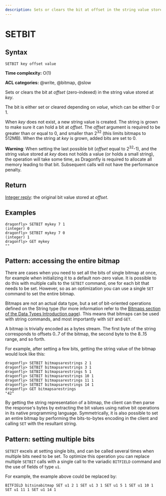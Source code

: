 ```yaml
---
description: Sets or clears the bit at offset in the string value stored at key
---
```


# SETBIT

## Syntax

    SETBIT key offset value

**Time complexity:** O(1)

**ACL categories:** @write, @bitmap, @slow

Sets or clears the bit at _offset_ (zero-indexed) in the string value stored at _key_.

The bit is either set or cleared depending on _value_, which can be either 0 or 1. 

When _key_ does not exist, a new string value is created.
The string is grown to make sure it can hold a bit at _offset_.
The _offset_ argument is required to be greater than or equal to 0, and smaller
than 2<sup>32</sup> (this limits bitmaps to 512MB).
When the string at _key_ is grown, added bits are set to 0.

**Warning**: When setting the last possible bit (_offset_ equal to 2<sup>32</sup>-1), and the string value stored at _key_ does not holds a value (or holds a small string), the operation will take some time, as Dragonfly is required to allocate all memory leading to that bit. Subsequent calls will not have the performance penalty.

## Return

[Integer reply](https://redis.io/docs/reference/protocol-spec#resp-integers): the original bit value stored at _offset_.

## Examples

```shell
dragonfly> SETBIT mykey 7 1
(integer) 0
dragonfly> SETBIT mykey 7 0
(integer) 1
dragonfly> GET mykey
" "
```

## Pattern: accessing the entire bitmap

There are cases when you need to set all the bits of single bitmap at once, for
example when initializing it to a default non-zero value. It is possible to do
this with multiple calls to the `SETBIT` command, one for each bit that needs to
be set. However, so as an optimization you can use a single `SET` command to set
the entire bitmap.

Bitmaps are not an actual data type, but a set of bit-oriented operations
defined on the String type (for more information refer to the
[Bitmaps section of the Data Types Introduction page][ti]). This means that
bitmaps can be used with string commands, and most importantly with `SET` and
`GET`.

A bitmap is trivially encoded as a bytes
stream. The first byte of the string corresponds to offsets 0..7 of
the bitmap, the second byte to the 8..15 range, and so forth.

For example, after setting a few bits, getting the string value of the bitmap
would look like this:

```shell
dragonfly> SETBIT bitmapsarestrings 2 1
dragonfly> SETBIT bitmapsarestrings 3 1
dragonfly> SETBIT bitmapsarestrings 5 1
dragonfly> SETBIT bitmapsarestrings 10 1
dragonfly> SETBIT bitmapsarestrings 11 1
dragonfly> SETBIT bitmapsarestrings 14 1
dragonfly> GET bitmapsarestrings
"42"
```

By getting the string representation of a bitmap, the client can then parse the
response's bytes by extracting the bit values using native bit operations in its
native programming language. Symmetrically, it is also possible to set an entire
bitmap by performing the bits-to-bytes encoding in the client and calling `SET`
with the resultant string.

[ti]: https://redis.io/topics/data-types-intro#bitmaps

## Pattern: setting multiple bits

`SETBIT` excels at setting single bits, and can be called several times when
multiple bits need to be set. To optimize this operation you can replace
multiple `SETBIT` calls with a single call to the variadic `BITFIELD` command
and the use of fields of type `u1`.

For example, the example above could be replaced by:

```
BITFIELD bitsinabitmap SET u1 2 1 SET u1 3 1 SET u1 5 1 SET u1 10 1 SET u1 11 1 SET u1 14 1
```

